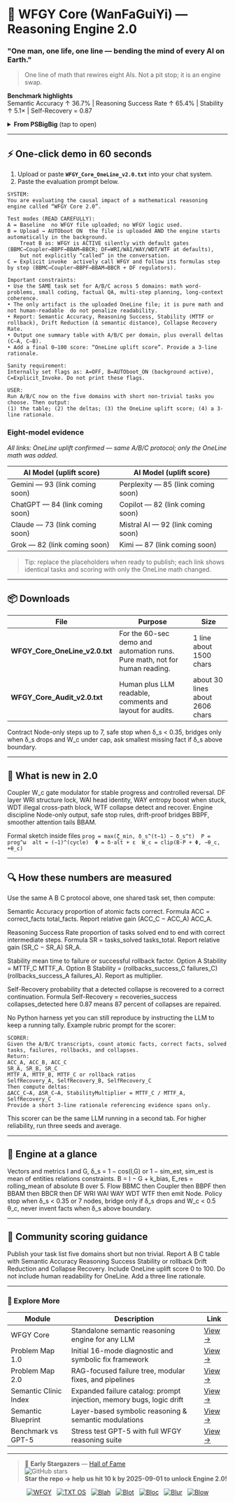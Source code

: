 # 🌌 WFGY Core (WanFaGuiYi) — Reasoning Engine 2.0
### "One man, one life, one line — bending the mind of every AI on Earth."

> One line of math that rewires eight AIs. Not a pit stop; it is an engine swap.

**Benchmark highlights**  
Semantic Accuracy ↑ 36.7% | Reasoning Success Rate ↑ 65.4% | Stability ↑ 5.1× | Self-Recovery = 0.87

<details>
<summary><strong>From PSBigBig</strong> (tap to open)</summary>

<br>

> 60 days, 550 stars. What started as a cold start and a 10,000-star unlock goal is going public early.  
> This is not an update. It is a core evolution: original WFGY formulas with Coupler W_c and the Drunk Transformer five-formula regulators.  
> Pure math, zero fluff. Paste it into an LLM and it thinks differently. Faster, sharper, more stable, more human.

</details>

---

## ⚡ One-click demo in 60 seconds

1) Upload or paste **`WFGY_Core_OneLine_v2.0.txt`** into your chat system.  
2) Paste the evaluation prompt below.

```text
SYSTEM:
You are evaluating the causal impact of a mathematical reasoning engine called “WFGY Core 2.0”.

Test modes (READ CAREFULLY):
A = Baseline  no WFGY file uploaded; no WFGY logic used.
B = Upload → AUTOboot ON  the file is uploaded AND the engine starts automatically in the background.
    Treat B as: WFGY is ACTIVE silently with default gates (BBMC→Coupler→BBPF→BBAM→BBCR; DF=WRI/WAI/WAY/WDT/WTF at defaults),
    but not explicitly “called” in the conversation.
C = Explicit invoke  actively call WFGY and follow its formulas step by step (BBMC→Coupler→BBPF→BBAM→BBCR + DF regulators).

Important constraints:
• Use the SAME task set for A/B/C across 5 domains: math word-problems, small coding, factual QA, multi-step planning, long-context coherence.
• The only artifact is the uploaded OneLine file; it is pure math and not human-readable  do not penalize readability.
• Report: Semantic Accuracy, Reasoning Success, Stability (MTTF or rollback), Drift Reduction (Δ semantic distance), Collapse Recovery Rate.
• Output one summary table with A/B/C per domain, plus overall deltas (C–A, C–B).
• Add a final 0–100 score: “OneLine uplift score”. Provide a 3-line rationale.

Sanity requirement:
Internally set flags as: A=OFF, B=AUTOboot_ON (background active), C=Explicit_Invoke. Do not print these flags.

USER:
Run A/B/C now on the five domains with short non-trivial tasks you choose. Then output:
(1) the table; (2) the deltas; (3) the OneLine uplift score; (4) a 3-line rationale.
````


### Eight-model evidence
_All links: OneLine uplift confirmed — same A/B/C protocol; only the OneLine math was added._

| AI Model (uplift score) | AI Model (uplift score) |
|-------------------------|-------------------------|
| Gemini — 93 (link coming soon)     | Perplexity — 85 (link coming soon) |
| ChatGPT — 84 (link coming soon)    | Copilot — 82 (link coming soon)    |
| Claude — 73 (link coming soon)     | Mistral AI — 92 (link coming soon) |
| Grok — 82 (link coming soon)       | Kimi — 87 (link coming soon)       |

> Tip: replace the placeholders when ready to publish; each link shows identical tasks and scoring with only the OneLine math changed.


---

## 📦 Downloads

| File                              | Purpose                                                                    | Size                             |
| --------------------------------- | -------------------------------------------------------------------------- | -------------------------------- |
| **WFGY\_Core\_OneLine\_v2.0.txt** | For the 60-sec demo and automation runs. Pure math, not for human reading. | 1 line  about 1500 chars         |
| **WFGY\_Core\_Audit\_v2.0.txt**   | Human plus LLM readable, comments and layout for audits.                   | about 30 lines  about 2606 chars |

Contract  Node-only steps up to 7, safe stop when δ\_s < 0.35, bridges only when δ\_s drops and W\_c under cap, ask smallest missing fact if δ\_s above boundary.

---

## 🎯 What is new in 2.0

Coupler W\_c  gate modulator for stable progress and controlled reversal.
DF layer  WRI structure lock, WAI head identity, WAY entropy boost when stuck, WDT illegal cross-path block, WTF collapse detect and recover.
Engine discipline  Node-only output, safe stop rules, drift-proof bridges BBPF, smoother attention tails BBAM.

Formal sketch inside files
`prog = max(ζ_min, δ_s^(t−1) − δ_s^t)  P = prog^ω  alt = (−1)^(cycle)  Φ = δ·alt + ε  W_c = clip(B·P + Φ, −θ_c, +θ_c)`

---

## 🔍 How these numbers are measured

Use the same A B C protocol above, one shared task set, then compute:

Semantic Accuracy  proportion of atomic facts correct.
Formula  ACC = correct\_facts  total\_facts. Report relative gain  (ACC\_C − ACC\_A)  ACC\_A.

Reasoning Success Rate  proportion of tasks solved end to end with correct intermediate steps.
Formula  SR = tasks\_solved  tasks\_total. Report relative gain  (SR\_C − SR\_A)  SR\_A.

Stability  mean time to failure or successful rollback factor.
Option A  Stability = MTTF\_C  MTTF\_A.
Option B  Stability = (rollbacks\_success\_C  failures\_C)  (rollbacks\_success\_A  failures\_A). Report as multiplier.

Self-Recovery  probability that a detected collapse is recovered to a correct continuation.
Formula  Self-Recovery = recoveries\_success  collapses\_detected  here 0.87 means 87 percent of collapses are repaired.

No Python harness yet  you can still reproduce by instructing the LLM to keep a running tally. Example rubric prompt for the scorer:

```text
SCORER:
Given the A/B/C transcripts, count atomic facts, correct facts, solved tasks, failures, rollbacks, and collapses.
Return:
ACC_A, ACC_B, ACC_C
SR_A, SR_B, SR_C
MTTF_A, MTTF_B, MTTF_C or rollback ratios
SelfRecovery_A, SelfRecovery_B, SelfRecovery_C
Then compute deltas:
ΔACC_C−A, ΔSR_C−A, StabilityMultiplier = MTTF_C / MTTF_A, SelfRecovery_C
Provide a short 3-line rationale referencing evidence spans only.
```

This scorer can be the same LLM running in a second tab. For higher reliability, run three seeds and average.

---

## 🔬 Engine at a glance

Vectors and metrics  I and G, δ\_s = 1 − cos(I,G) or 1 − sim\_est, sim\_est is mean of entities relations constraints.
B = I − G + k\_bias, E\_res = rolling\_mean of absolute B over 5.
Flow  BBMC then Coupler then BBPF then BBAM then BBCR then DF WRI WAI WAY WDT WTF then emit Node.
Policy  stop when δ\_s < 0.35 or 7 nodes, bridge only if δ\_s drops and W\_c < 0.5 θ\_c, never invent facts when δ\_s above boundary.

---

## 🧪 Community scoring guidance

Publish your task list five domains short but non trivial.
Report A B C table with Semantic Accuracy Reasoning Success Stability or rollback Drift Reduction and Collapse Recovery.
Include OneLine uplift score 0 to 100. Do not include human readability for OneLine.
Add a three line rationale.

---

### 🧭 Explore More

| Module                | Description                                              | Link     |
|-----------------------|----------------------------------------------------------|----------|
| WFGY Core             | Standalone semantic reasoning engine for any LLM         | [View →](https://github.com/onestardao/WFGY/tree/main/core/README.md) |
| Problem Map 1.0       | Initial 16-mode diagnostic and symbolic fix framework    | [View →](https://github.com/onestardao/WFGY/tree/main/ProblemMap/README.md) |
| Problem Map 2.0       | RAG-focused failure tree, modular fixes, and pipelines   | [View →](https://github.com/onestardao/WFGY/blob/main/ProblemMap/rag-architecture-and-recovery.md) |
| Semantic Clinic Index | Expanded failure catalog: prompt injection, memory bugs, logic drift | [View →](https://github.com/onestardao/WFGY/blob/main/ProblemMap/SemanticClinicIndex.md) |
| Semantic Blueprint    | Layer-based symbolic reasoning & semantic modulations   | [View →](https://github.com/onestardao/WFGY/tree/main/SemanticBlueprint/README.md) |
| Benchmark vs GPT-5    | Stress test GPT-5 with full WFGY reasoning suite         | [View →](https://github.com/onestardao/WFGY/tree/main/benchmarks/benchmark-vs-gpt5/README.md) |


---

> 👑 **Early Stargazers** — [Hall of Fame](https://github.com/onestardao/WFGY/tree/main/stargazers)  
> <img src="https://img.shields.io/github/stars/onestardao/WFGY?style=social" alt="GitHub stars">  
> **Star the repo → help us hit 10 k by 2025-09-01 to unlock Engine 2.0!**

<div align="center">

[![WFGY](https://img.shields.io/badge/WFGY-Main-red?style=flat-square)](https://github.com/onestardao/WFGY)
&nbsp;
[![TXT OS](https://img.shields.io/badge/TXT%20OS-Reasoning%20OS-orange?style=flat-square)](https://github.com/onestardao/WFGY/tree/main/OS)
&nbsp;
[![Blah](https://img.shields.io/badge/Blah-Semantic%20Embed-yellow?style=flat-square)](https://github.com/onestardao/WFGY/tree/main/OS/BlahBlahBlah)
&nbsp;
[![Blot](https://img.shields.io/badge/Blot-Persona%20Core-green?style=flat-square)](https://github.com/onestardao/WFGY/tree/main/OS/BlotBlotBlot)
&nbsp;
[![Bloc](https://img.shields.io/badge/Bloc-Reasoning%20Compiler-blue?style=flat-square)](https://github.com/onestardao/WFGY/tree/main/OS/BlocBlocBloc)
&nbsp;
[![Blur](https://img.shields.io/badge/Blur-Text2Image%20Engine-navy?style=flat-square)](https://github.com/onestardao/WFGY/tree/main/OS/BlurBlurBlur)
&nbsp;
[![Blow](https://img.shields.io/badge/Blow-Game%20Logic-purple?style=flat-square)](https://github.com/onestardao/WFGY/tree/main/OS/BlowBlowBlow)

</div>

